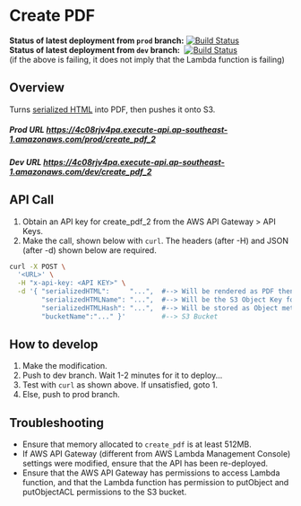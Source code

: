 # Create PDF
**Status of latest deployment from `prod` branch:** [![Build Status](https://travis-ci.com/opendocsg/pdf-lambda.svg?branch=prod)](https://travis-ci.com/opendocsg/pdf-lambda)  
**Status of latest deployment from `dev` branch:** &nbsp;[![Build Status](https://travis-ci.com/opendocsg/pdf-lambda.svg?branch=dev)](https://travis-ci.com/opendocsg/pdf-lambda)  
(if the above is failing, it does not imply that the Lambda function is failing)  

## Overview
Turns [serialized HTML](https://github.com/jsdom/jsdom#serializing-the-document-with-serialize) into PDF, then pushes it onto S3.  
##### Prod URL https://4c08rjv4pa.execute-api.ap-southeast-1.amazonaws.com/prod/create_pdf_2
##### Dev URL https://4c08rjv4pa.execute-api.ap-southeast-1.amazonaws.com/dev/create_pdf_2

## API Call
1. Obtain an API key for create_pdf_2 from the AWS API Gateway > API Keys.
2. Make the call, shown below with `curl`. The headers (after -H) and JSON (after -d) shown below are required.
```bash
curl -X POST \
  '<URL>' \
  -H "x-api-key: <API KEY>" \
  -d '{ "serializedHTML":     "...",  #--> Will be rendered as PDF then stored as an S3 Object
        "serializedHTMLName": "...",  #--> Will be the S3 Object Key for the above object
        "serializedHTMLHash": "...",  #--> Will be stored as Object metadata. Will be sent in the headers in subsequent requests.
        "bucketName":"..." }'         #--> S3 Bucket
```

## How to develop
1. Make the modification.
2. Push to dev branch. Wait 1-2 minutes for it to deploy...
3. Test with `curl` as shown above. If unsatisfied, goto 1.
4. Else, push to prod branch.

## Troubleshooting
 - Ensure that memory allocated to `create_pdf` is at least 512MB.
 - If AWS API Gateway (different from AWS Lambda Management Console) settings were modified, ensure that the API has been re-deployed.
 - Ensure that the AWS API Gateway has permissions to access Lambda function, and that the Lambda function has permission to putObject and putObjectACL permissions to the S3 bucket.
